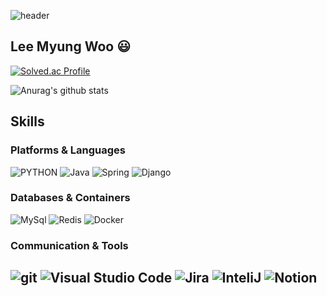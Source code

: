 ![header](https://capsule-render.vercel.app/api?type=cylinder&color=gradient&height=200&section=header&text=Welcome!%20&fontSize=90&TextBg=True&animation=fadeIn&fontcolor=ffffff&desc=Hi%20%I'm%20%20Fishphobia&descAlignY=75)

## Lee Myung Woo 😃

[![Solved.ac Profile](http://mazassumnida.wtf/api/v2/generate_badge?boj=fishphobia)](https://solved.ac/fishphobia/)

![Anurag's github stats](https://github-readme-stats.vercel.app/api?username=Fishphobiagg&show_icons=true&theme=tokyonight)

## Skills

### Platforms & Languages
![PYTHON](https://img.shields.io/badge/Python-3776AB.svg?&style=for-the-badge&logo=Python&logoColor=yellow)
![Java](https://img.shields.io/badge/Java-007396.svg?&style=for-the-badge&logo=Java&logoColor=white)
![Spring](https://img.shields.io/badge/Spring-6DB33F.svg?&style=for-the-badge&logo=Spring&logoColor=white)
![Django](https://img.shields.io/badge/Django-092E20.svg?&style=for-the-badge&logo=Django&logoColor=white)

### Databases & Containers
![MySql](https://img.shields.io/badge/mysql-4479A1.svg?&style=for-the-badge&logo==mysql&logoColor=yellow)
![Redis](https://img.shields.io/badge/Redis-DC382D.svg?&style=for-the-badge&logo=Redis&logoColor=white)
![Docker](https://img.shields.io/badge/Docker-2496ED.svg?&style=for-the-badge&logo=Docker&logoColor=white)

### Communication & Tools
![git](https://img.shields.io/badge/git-F05032.svg?&style=for-the-badge&logo=git&logoColor=white)
![Visual Studio Code](https://img.shields.io/badge/Visual%20Studio%20Code-007ACC.svg?&style=for-the-badge&logo=Visual%20Studio%20Code&logoColor=white)
![Jira](https://img.shields.io/badge/Jira-0052CC.svg?&style=for-the-badge&logo=Jira&logoColor=white)
![InteliJ](https://img.shields.io/badge/IntelliJ%20IDEA-000000.svg?&style=for-the-badge&logo=IntelliJ%20IDEA&logoColor=white)
![Notion](https://img.shields.io/badge/Notion-007ACC.svg?&style=for-the-badge&logo=Notion&logoColor=white)
---

<!---
Fishphobiagg/Fishphobiagg is a ✨ special ✨ repository because its `README.md` (this file) appears on your GitHub profile.
You can click the Preview link to take a look at your changes.
--->

